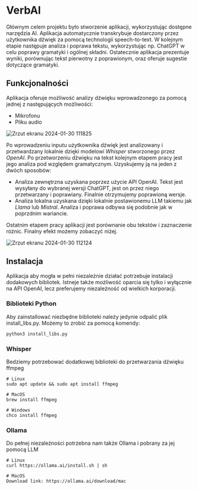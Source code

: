 # VerbAl
Głównym celem projektu było stworzenie aplikacji, wykorzystując dostępne narzędzia AI. Aplikacja automatycznie transkrybuje dostarczony przez użytkownika 
dźwięk za pomocą technologii speech-to-text. W kolejnym etapie następuje analiza i poprawa tekstu, wykorzystując np. ChatGPT w celu poprawy gramatyki i ogólnej składni.
Ostatecznie aplikacja prezentuje wyniki, porównując tekst pierwotny z poprawionym, oraz oferuje sugestie dotyczące gramatyki.


## Funkcjonalności
Aplikacja oferuje możliwość analizy dźwięku wprowadzonego za pomocą jednej z następujących możliwości:
- Mikrofonu
- Pliku audio

![Zrzut ekranu 2024-01-30 111825](https://github.com/Nemezjusz/VerbAl/assets/50834734/b0eae5bc-7662-4a8d-ad14-2968030ca9c9)

Po wprowadzeniu inputu użytkownika dźwięk jest analizowany i przetwardzany lokalnie dzięki modelowi *Whisper* stworzonego przez *OpenAI*. 
Po przetworzeniu dźwięku na tekst kolejnym etapem pracy jest jego analiza pod względem gramatycznym. Uzyskujemy ją na jeden z dwóch sposobów: 
- Analiza zewnętrzna uzyskana poprzez użycie API OpenAI. Tekst jest wysyłany do wybranej wersji ChatGPT, jest on przez niego przetwarzany i poprawiany. Finalnie otrzymujemy poprawioną wersje.
- Analiza lokalna uzyskana dzięki lokalnie postawionemu LLM takiemu jak *Llama* lub *Mistral*. Analiza i poprawa odbywa się podobnie jak w poprzdnim wariancie.

Ostatnim etapem pracy aplikacji jest porównanie obu tekstów i zaznaczenie różnic. Finalny efekt możemy zobaczyć niżej. 

![Zrzut ekranu 2024-01-30 112124](https://github.com/Nemezjusz/VerbAl/assets/50834734/dff53050-5b4f-41f6-8768-d42f498bf644)

## Instalacja 
Aplikacja aby mogła w pełni niezależnie działać potrzebuje instalacji dodakowych bibliotek. Istneje także możliwość oparcia się tylko i wyłącznie na API OpenAI, lecz preferujemy niezależność od wielkich korporacji.

### Biblioteki Python

Aby zainstallować niezbędne biblioteki należy jedynie odpalić plik install_libs.py. Możemy to zrobić za pomocą komendy:
```
python3 install_libs.py
```

### Whisper

Bedziemy potrzebować dodatkowej biblioteki do przetwarzania dźwięku ffmpeg
```
# Linux
sudo apt update && sudo apt install ffmpeg

# MacOS
brew install ffmpeg

# Windows
chco install ffmpeg
```

### Ollama

Do pełnej niezależności potrzebna nam także Ollama i pobrany za jej pomocą LLM
```
# Linux
curl https://ollama.ai/install.sh | sh

# MacOS
Download link: https://ollama.ai/download/mac
```

